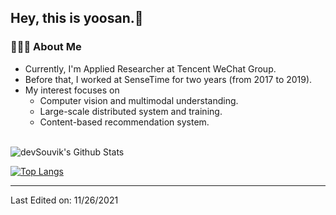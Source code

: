 <h2> Hey, this is yoosan.👏 </h2>

<h3> 👨🏻‍💻 About Me </h3>

- Currently, I'm Applied Researcher at Tencent WeChat Group.
- Before that, I worked at SenseTime for two years (from 2017 to 2019).
- My interest focuses on 
  - Computer vision and multimodal understanding.
  - Large-scale distributed system and training.
  - Content-based recommendation system.


<br>

<!-- ![souvik's Github Stats](https://github-readme-stats.vercel.app/api?username=devSouvik&show_icons=true&title_color=fff&icon_color=79ff97&text_color=9f9f9f&bg_color=151515) -->
<img align="center" src="https://github-readme-stats.vercel.app/api?username=yoosan&include_all_commits=true&count_private=true&show_icons=true&line_height=20&title_color=7A7ADB&icon_color=2234AE&text_color=D3D3D3&bg_color=0,000000,130F40" alt="devSouvik's Github Stats">

</br>


[![Top Langs](https://github-readme-stats.vercel.app/api/top-langs/?username=devSouvik&layout=compact&text_color=daf7dc&bg_color=151515)](https://github.com/devSouvik/github-readme-stats)

----

Last Edited on: 11/26/2021
